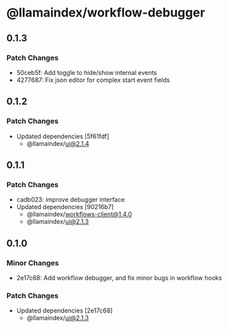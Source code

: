 # @llamaindex/workflow-debugger

## 0.1.3

### Patch Changes

- 50ceb5f: Add toggle to hide/show internal events
- 4277687: Fix json editor for complex start event fields

## 0.1.2

### Patch Changes

- Updated dependencies [5f61fdf]
  - @llamaindex/ui@2.1.4

## 0.1.1

### Patch Changes

- cadb023: improve debugger interface
- Updated dependencies [90216b7]
  - @llamaindex/workflows-client@1.4.0
  - @llamaindex/ui@2.1.3

## 0.1.0

### Minor Changes

- 2e17c68: Add workflow debugger, and fix minor bugs in workflow hooks

### Patch Changes

- Updated dependencies [2e17c68]
  - @llamaindex/ui@2.1.3
